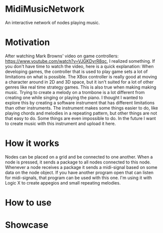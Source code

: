 # MidiMusicNetwork
An interactive network of nodes playing music.

# Motivation
After watching Mark Browns' video on game controllers: https://www.youtube.com/watch?v=VJGKDyrR8qc, I realized something. If you don't have time to watch the video, here is a quick explanation: When developing games, the controller that is used to play game sets a lot of limitations on what is possible. The XBox controller is really good at moving a character around in 2D and 3D space, but it isn't suited for a lot of other genres like real time strategy games. This is also true when making making music. Trying to create a melody on a trombone is a lot different from creating one while singing or playing the piano. I thought I wanted to explore this by creating a software instrument that has different limitations than other instruments. The instrument makes some things easier to do, like playing chords and melodies in a repeating pattern, but other things are not that easy to do. Some things are even impossible to do. In the future I want to create music with this instrument and upload it here.

# How it works
Nodes can be placed on a grid and be connected to one another. When a node is pressed, it sends a package to all nodes connected to this node. Whenever a node receives a package it sends a midi-signal based on some data on the node object. If you have another program open that can listen for midi-signals, that program can be used with this one. I'm using it with Logic X to create appegios and small repeating melodies.

# How to use


# Showcase


